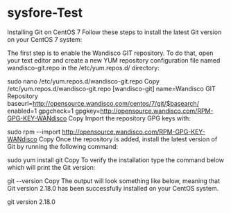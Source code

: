 # sysfore-Test
Installing Git on CentOS 7
Follow these steps to install the latest Git version on your CentOS 7 system:

The first step is to enable the Wandisco GIT repository. To do that, open your text editor and create a new YUM repository configuration file named wandisco-git.repo in the /etc/yum.repos.d/ directory:

sudo nano /etc/yum.repos.d/wandisco-git.repo
Copy
/etc/yum.repos.d/wandisco-git.repo
[wandisco-git]
name=Wandisco GIT Repository
baseurl=http://opensource.wandisco.com/centos/7/git/$basearch/
enabled=1
gpgcheck=1
gpgkey=http://opensource.wandisco.com/RPM-GPG-KEY-WANdisco
Copy
Import the repository GPG keys with:

sudo rpm --import http://opensource.wandisco.com/RPM-GPG-KEY-WANdisco
Copy
Once the repository is added, install the latest version of Git by running the following command:

sudo yum install git
Copy
To verify the installation type the command below which will print the Git version:

git --version
Copy
The output will look something like below, meaning that Git version 2.18.0 has been successfully installed on your CentOS system.

git version 2.18.0
